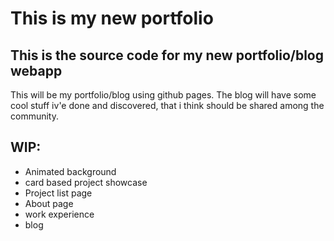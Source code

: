 # This is my new portfolio

## This is the source code for my new portfolio/blog webapp

This will be my portfolio/blog using github pages. The blog will have some cool stuff iv'e done and discovered, that i think should be shared among the community.

## WIP:
* Animated background
* card based project showcase
* Project list page
* About page
* work experience
* blog

